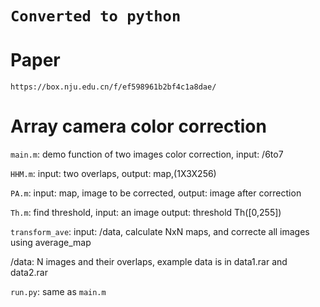 # `Converted to python`

# Paper
```
https://box.nju.edu.cn/f/ef598961b2bf4c1a8dae/
```

# Array camera color correction
`main.m`:   demo function of two images color correction, input: /6to7

`HHM.m`:    input: two overlaps, output: map,(1X3X256)

`PA.m`:    input: map, image to be corrected, output: image after correction

`Th.m`:   find threshold, input: an image   output: threshold Th([0,255])

`transform_ave`: input: /data, calculate NxN maps, and correcte all images using average_map

/data: N images and their overlaps, example data is in data1.rar and data2.rar

`run.py`: same as `main.m`
